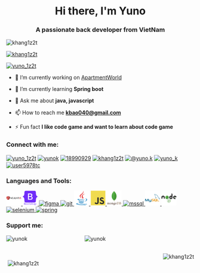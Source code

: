 <h1 align="center">Hi there, I'm Yuno</h1>
<h3 align="center">A passionate back developer from VietNam</h3>

<p align="left"> <img src="https://komarev.com/ghpvc/?username=khang1z2t&label=Profile%20views&color=0e75b6&style=flat" alt="khang1z2t" /> </p>

<p align="left"> <a href="https://github.com/ryo-ma/github-profile-trophy"><img src="https://github-profile-trophy.vercel.app/?username=khang1z2t" alt="khang1z2t" /></a> </p>

<p align="left"> <a href="https://twitter.com/yuno_1z2t" target="blank"><img src="https://img.shields.io/twitter/follow/yuno_1z2t?logo=twitter&style=for-the-badge" alt="yuno_1z2t" /></a> </p>

- 🔭 I’m currently working on [ApartmentWorld](https://github.com/TN1608/ApartmentWorld)

- 🌱 I’m currently learning **Spring boot**

- 💬 Ask me about **java, javascript**

- 📫 How to reach me **kbao040@gmail.com**

- ⚡ Fun fact **I like code game and want to learn about code game**

<h3 align="left">Connect with me:</h3>
<p align="left">
<a href="https://twitter.com/yuno_1z2t" target="blank"><img align="center" src="https://raw.githubusercontent.com/rahuldkjain/github-profile-readme-generator/master/src/images/icons/Social/twitter.svg" alt="yuno_1z2t" height="30" width="40" /></a>
<a href="https://linkedin.com/in/yunok" target="blank"><img align="center" src="https://raw.githubusercontent.com/rahuldkjain/github-profile-readme-generator/master/src/images/icons/Social/linked-in-alt.svg" alt="yunok" height="30" width="40" /></a>
<a href="https://stackoverflow.com/users/18990929" target="blank"><img align="center" src="https://raw.githubusercontent.com/rahuldkjain/github-profile-readme-generator/master/src/images/icons/Social/stack-overflow.svg" alt="18990929" height="30" width="40" /></a>
<a href="https://fb.com/khang1z2t" target="blank"><img align="center" src="https://raw.githubusercontent.com/rahuldkjain/github-profile-readme-generator/master/src/images/icons/Social/facebook.svg" alt="khang1z2t" height="30" width="40" /></a>
<a href="https://www.youtube.com/c/@yuno.k" target="blank"><img align="center" src="https://raw.githubusercontent.com/rahuldkjain/github-profile-readme-generator/master/src/images/icons/Social/youtube.svg" alt="@yuno.k" height="30" width="40" /></a>
<a href="https://www.hackerrank.com/yuno_k" target="blank"><img align="center" src="https://raw.githubusercontent.com/rahuldkjain/github-profile-readme-generator/master/src/images/icons/Social/hackerrank.svg" alt="yuno_k" height="30" width="40" /></a>
<a href="https://www.leetcode.com/user5978tc" target="blank"><img align="center" src="https://raw.githubusercontent.com/rahuldkjain/github-profile-readme-generator/master/src/images/icons/Social/leet-code.svg" alt="user5978tc" height="30" width="40" /></a>
</p>

<h3 align="left">Languages and Tools:</h3>
<p align="left"> <a href="https://angular.io" target="_blank" rel="noreferrer"> <img src="https://raw.githubusercontent.com/devicons/devicon/master/icons/angularjs/angularjs-original-wordmark.svg" alt="angularjs" width="40" height="40"/> </a> <a href="https://getbootstrap.com" target="_blank" rel="noreferrer"> <img src="https://raw.githubusercontent.com/devicons/devicon/master/icons/bootstrap/bootstrap-plain-wordmark.svg" alt="bootstrap" width="40" height="40"/> </a> <a href="https://www.figma.com/" target="_blank" rel="noreferrer"> <img src="https://www.vectorlogo.zone/logos/figma/figma-icon.svg" alt="figma" width="40" height="40"/> </a> <a href="https://git-scm.com/" target="_blank" rel="noreferrer"> <img src="https://www.vectorlogo.zone/logos/git-scm/git-scm-icon.svg" alt="git" width="40" height="40"/> </a> <a href="https://www.java.com" target="_blank" rel="noreferrer"> <img src="https://raw.githubusercontent.com/devicons/devicon/master/icons/java/java-original.svg" alt="java" width="40" height="40"/> </a> <a href="https://developer.mozilla.org/en-US/docs/Web/JavaScript" target="_blank" rel="noreferrer"> <img src="https://raw.githubusercontent.com/devicons/devicon/master/icons/javascript/javascript-original.svg" alt="javascript" width="40" height="40"/> </a> <a href="https://www.mongodb.com/" target="_blank" rel="noreferrer"> <img src="https://raw.githubusercontent.com/devicons/devicon/master/icons/mongodb/mongodb-original-wordmark.svg" alt="mongodb" width="40" height="40"/> </a> <a href="https://www.microsoft.com/en-us/sql-server" target="_blank" rel="noreferrer"> <img src="https://www.svgrepo.com/show/303229/microsoft-sql-server-logo.svg" alt="mssql" width="40" height="40"/> </a> <a href="https://www.mysql.com/" target="_blank" rel="noreferrer"> <img src="https://raw.githubusercontent.com/devicons/devicon/master/icons/mysql/mysql-original-wordmark.svg" alt="mysql" width="40" height="40"/> </a> <a href="https://nodejs.org" target="_blank" rel="noreferrer"> <img src="https://raw.githubusercontent.com/devicons/devicon/master/icons/nodejs/nodejs-original-wordmark.svg" alt="nodejs" width="40" height="40"/> </a> <a href="https://www.selenium.dev" target="_blank" rel="noreferrer"> <img src="https://raw.githubusercontent.com/detain/svg-logos/780f25886640cef088af994181646db2f6b1a3f8/svg/selenium-logo.svg" alt="selenium" width="40" height="40"/> </a> <a href="https://spring.io/" target="_blank" rel="noreferrer"> <img src="https://www.vectorlogo.zone/logos/springio/springio-icon.svg" alt="spring" width="40" height="40"/> </a> </p>

<h3 align="left">Support me:</h3>
<p><a href="https://www.buymeacoffee.com/yunok"> <img align="left" src="https://cdn.buymeacoffee.com/buttons/v2/default-yellow.png" height="50" width="210" alt="yunok" /></a><a href="https://ko-fi.com/yunok"> <img align="left" src="https://cdn.ko-fi.com/cdn/kofi3.png?v=3" height="50" width="210" alt="yunok" /></a></p>

<br><br>
<p><img align="left" src="https://github-readme-stats.vercel.app/api/top-langs?username=khang1z2t&show_icons=true&locale=en&layout=compact" alt="khang1z2t" /></p>

<p>&nbsp;<img align="center" src="https://github-readme-stats.vercel.app/api?username=khang1z2t&show_icons=true&locale=en" alt="khang1z2t" /></p>

